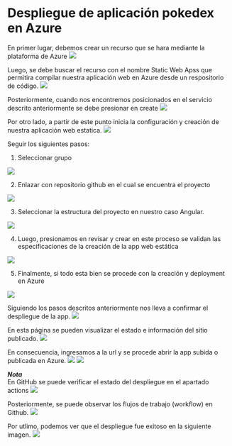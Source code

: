 <h1> Despliegue de aplicación pokedex en Azure</h1>

En primer lugar, debemos crear un recurso que se hara mediante la plataforma de Azure
<img src="https://user-images.githubusercontent.com/111609882/199324900-866f8021-1a9e-47bf-b83d-35e67db0f769.png">

Luego, se debe buscar el recurso con el nombre Static Web Apss que permitira compilar nuestra aplicación web en Azure desde un respositorio de código.
<img src="https://user-images.githubusercontent.com/111609882/199325206-bf438407-4aab-4ab7-af1f-9205d9234cc0.png">
     
Posteriormente, cuando nos encontremos posicionados en el servicio descrito anteriormente se debe presionar en create
<img src="https://user-images.githubusercontent.com/111609882/199325402-f3a02dab-4568-4cfe-99c3-900f76b463a8.png">

Por otro lado, a partir de este punto inicia la configuración y creación de nuestra aplicación web estatica.
<img src="https://user-images.githubusercontent.com/111609882/199325713-b9b2d3d4-9e72-46a0-b24d-bf68efd39595.png">

Seguir los siguientes pasos:
1. Seleccionar grupo
<img src="https://user-images.githubusercontent.com/111609882/199325878-f4d86291-7ba7-4f02-ab19-b517dcf65e1b.png">

2. Enlazar con repositorio github en el cual se encuentra el proyecto
<img src="https://user-images.githubusercontent.com/111609882/199326021-dedc8b6e-955b-4328-a036-42c7f1380d4b.png">

3. Seleccionar la estructura del proyecto en nuestro caso Angular.
<img src="https://user-images.githubusercontent.com/111609882/199326161-c2a977e8-1f2f-4435-817b-644cc51ff931.png">

4. Luego, presionamos en revisar y crear en este proceso se validan las especificaciones de la creación de la app web estática
<img src="https://user-images.githubusercontent.com/111609882/199326264-68c6fc2e-85a9-4b74-a386-b07e621b26a4.png">

5. Finalmente, si todo esta bien se procede con la creación y deployment en Azure
<img src="https://user-images.githubusercontent.com/111609882/199326481-f2fa9367-fd3c-41d9-9138-24734a9cf7c8.png">

Siguiendo los pasos descritos anteriormente nos lleva a confirmar el despliegue de la app.
<img src="https://user-images.githubusercontent.com/111609882/199326772-0cc5ebe1-f786-45d0-bb0e-f9f6f5d7a7b4.png">

En esta página se pueden visualizar el estado e información del sitio publicado.
<img src="https://user-images.githubusercontent.com/111609882/199331488-0856b4d3-3a04-4ee0-82bf-f8dce0e79896.png">

En consecuencia, ingresamos a la url y se procede abrir la app subida o publicada en Azure.
<img src="https://user-images.githubusercontent.com/111609882/199331702-929a11db-51c8-4c2c-8fe9-79ced075ba12.png">
<img src="https://user-images.githubusercontent.com/111609882/199331924-685a1704-b70c-4b82-9772-d56ccf370fe0.png">

***Nota***
<br>
En GitHub se puede verificar el estado del despliegue en el apartado actions
<img src="https://user-images.githubusercontent.com/111609882/199332185-999574b4-af8c-4497-9423-7994440ddfd6.png">

Posteriormente, se puede observar los flujos de trabajo (workflow) en Github.
<img src="https://user-images.githubusercontent.com/111609882/199332280-10a927bf-3a07-449e-bb9a-c5c00ffbed40.png"> 

Por utlimo, podemos ver que el despliegue fue exitoso en la siguiente imagen.
<img src="https://user-images.githubusercontent.com/111609882/199332450-39240825-8e04-4a7b-bf30-966ace0754f4.png">
